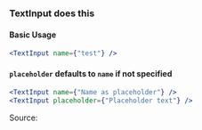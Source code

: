 ### TextInput does this

#### Basic Usage

```jsx
<TextInput name={"test"} />
```

#### `placeholder` defaults to `name` if not specified

```jsx
<TextInput name={"Name as placeholder"} />
<TextInput placeholder={"Placeholder text"} />
```

Source:

```js { "file": "./TextInput.js" }
```
